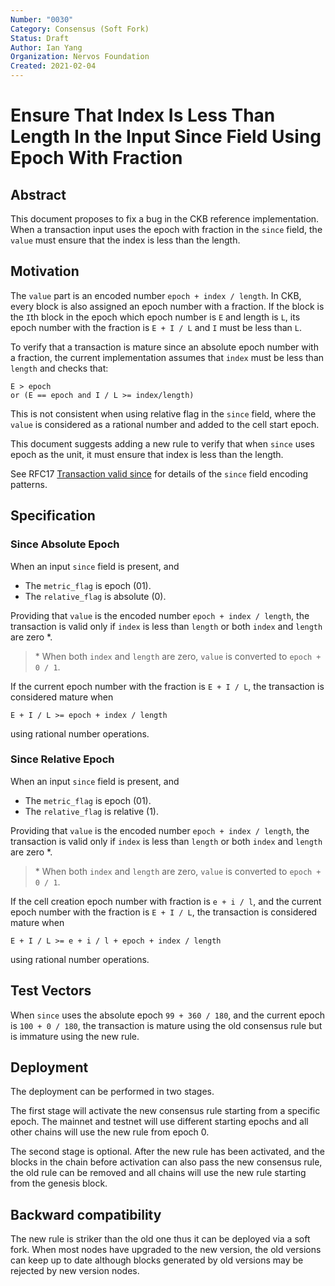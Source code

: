 ```yaml
---
Number: "0030"
Category: Consensus (Soft Fork)
Status: Draft
Author: Ian Yang
Organization: Nervos Foundation
Created: 2021-02-04
---
```


# Ensure That Index Is Less Than Length In the Input Since Field Using Epoch With Fraction

## Abstract

This document proposes to fix a bug in the CKB reference implementation. When a transaction input uses the epoch with fraction in the `since` field, the `value` must ensure that the index is less than the length.

## Motivation

The `value` part is an encoded number `epoch + index / length`. In CKB, every block is also assigned an epoch number with a fraction. If the block is the `I`th block in the epoch which epoch number is `E` and length is `L`, its epoch number with the fraction is `E + I / L` and `I` must be less than `L`. 

To verify that a transaction is mature since an absolute epoch number with a fraction, the current implementation assumes that `index` must be less than `length` and checks that:

```
E > epoch
or (E == epoch and I / L >= index/length)
```

This is not consistent when using relative flag in the `since` field, where the `value` is considered as a rational number and added to the cell start epoch.

This document suggests adding a new rule to verify that when `since` uses epoch as the unit, it must ensure that index is less than the length.

See RFC17 [Transaction valid since](../0017-tx-valid-since/0017-tx-valid-since.md) for details of the `since` field encoding patterns.

## Specification

### Since Absolute Epoch

When an input `since` field is present, and

* The `metric_flag` is epoch (01).
* The `relative_flag` is absolute (0).

Providing that `value` is the encoded number `epoch + index / length`, the transaction is valid only if `index` is less than `length` or both `index` and `length` are zero \*.

> \* When both `index` and `length` are zero, `value` is converted to `epoch + 0 / 1`. 

If the current epoch number with the fraction is `E + I / L`, the transaction is considered mature when

```
E + I / L >= epoch + index / length
```

using rational number operations.

### Since Relative Epoch

When an input `since` field is present, and

* The `metric_flag` is epoch (01).
* The `relative_flag` is relative (1).

Providing that `value` is the encoded number `epoch + index / length`, the transaction is valid only if `index` is less than `length` or both `index` and `length` are zero \*.

> \* When both `index` and `length` are zero, `value` is converted to `epoch + 0 / 1`. 

If the cell creation epoch number with fraction is `e + i / l`, and the current epoch number with the fraction is `E + I / L`, the transaction is considered mature when

```
E + I / L >= e + i / l + epoch + index / length
```

using rational number operations.

## Test Vectors

When `since` uses the absolute epoch `99 + 360 / 180`, and the current epoch is `100 + 0 / 180`, the transaction is mature using the old consensus rule but is immature using the new rule.

## Deployment

The deployment can be performed in two stages.

The first stage will activate the new consensus rule starting from a specific epoch. The mainnet and testnet will use different starting epochs and all other chains will use the new rule from epoch 0.

The second stage is optional. After the new rule has been activated, and the blocks in the chain before activation can also pass the new consensus rule, the old rule can be removed and all chains will use the new rule starting from the genesis block.

## Backward compatibility

The new rule is striker than the old one thus it can be deployed via a soft fork. When most nodes have upgraded to the new version, the old versions can keep up to date although blocks generated by old versions may be rejected by new version nodes. 
